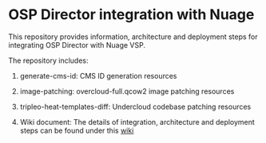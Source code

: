 # OSP Director integration with Nuage

This repository provides information, architecture and deployment steps for integrating OSP Director with Nuage VSP.

The repository includes:

1. generate-cms-id: CMS ID generation resources

2. image-patching: overcloud-full.qcow2 image patching resources

3. tripleo-heat-templates-diff: Undercloud codebase patching resources

4. Wiki document: The details of integration, architecture and deployment steps can be found under this [wiki](https://github.com/nuagenetworks/nuage-ospdirector/wiki/Nuage-OSP-Director-10-integration-with-ML2)
